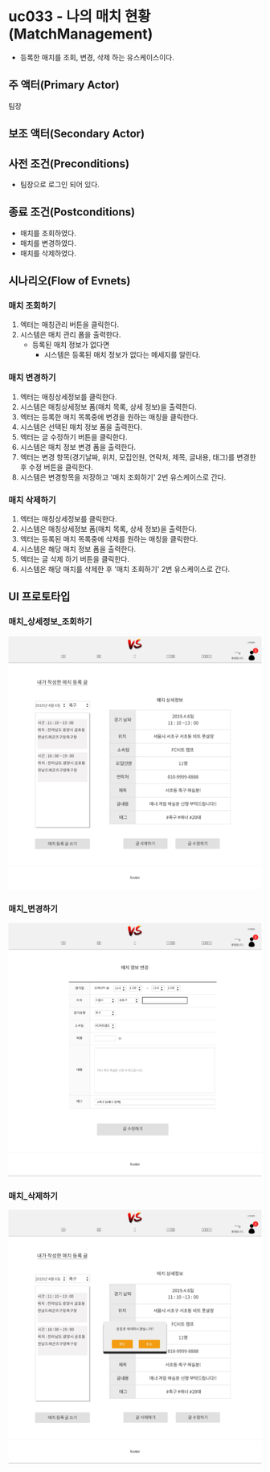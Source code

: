 # uc033 - 나의 매치 현황(MatchManagement)
- 등록한 매치를 조회, 변경, 삭제 하는 유스케이스이다.

## 주 액터(Primary Actor)

팀장

## 보조 액터(Secondary Actor)

## 사전 조건(Preconditions)

- 팀장으로 로그인 되어 있다.

## 종료 조건(Postconditions)

- 매치를 조회하였다.
- 매치를 변경하였다.
- 매치를 삭제하였다.

## 시나리오(Flow of Evnets)

### 매치 조회하기

1. 엑터는 매칭관리 버튼을 클릭한다.
2. 시스템은 매치 관리 폼을 출력한다.
    - 등록된 매치 정보가 없다면 
        - 시스템은 등록된 매치 정보가 없다는 메세지를 알린다.

### 매치 변경하기

1. 엑터는 매칭상세정보를 클릭한다.
2. 시스템은 매칭상세정보 폼(매치 목록, 상세 정보)을 출력한다.
3. 엑터는 등록한 매치 목록중에 변경을 원하는 매칭을 클릭한다.
4. 시스템은 선택된 매치 정보 폼을 출력한다.
5. 엑터는 글 수정하기 버튼을 클릭한다.
6. 시스템은 매치 정보 변경 폼을 출력한다.
7. 엑터는 변경 항목(경기날짜, 위치, 모집인원, 연락처, 제목, 글내용, 태그)를 변경한 후 수정 버튼을 클릭한다. 
6. 시스템은 변경항목을 저장하고 '매치 조회하기' 2번 유스케이스로 간다.

### 매치 삭제하기

1. 엑터는 매칭상세정보를 클릭한다.
2. 시스템은 매칭상세정보 폼(매치 목록, 상세 정보)을 출력한다.
3. 엑터는 등록된 매치 목록중에 삭제를 원하는 매칭을 클릭한다.
4. 시스템은 해당 매치 정보 폼을 출력한다.
5. 엑터는 글 삭제 하기 버튼을 클릭한다.
6. 시스템은 해당 매치를 삭제한 후 '매치 조회하기' 2번 유스케이스로 간다.
### 

## UI 프로토타입

### 매치_상세정보_조회하기
![매치_상세정보_조회하기](./images/uc033-detail.jpg)

### 매치_변경하기
![매치_변경하기](./images/uc033-change.jpg)

### 매치_삭제하기
![매치_삭제하기](./images/uc033-delete.jpg)